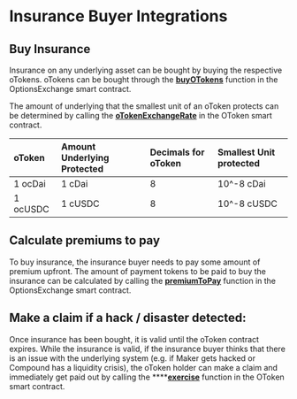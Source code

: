 # Insurance Buyer Integrations

## Buy Insurance

Insurance on any underlying asset can be bought by buying the respective oTokens. oTokens can be bought through the [**buyOTokens**](../optionsexchange-buy-and-sell-otokens.md#buy-otokens) function in the OptionsExchange smart contract. 

The amount of underlying that the smallest unit of an oToken protects can be determined by calling the [**oTokenExchangeRate**](../otoken.md#otoken-exchange-rate) in the OToken smart contract.

| oToken | Amount Underlying Protected | Decimals for oToken | Smallest Unit protected |
| :--- | :--- | :--- | :--- |
| 1 ocDai | 1 cDai | 8 | 10^-8 cDai |
| 1 ocUSDC | 1 cUSDC | 8 | 10^-8 cUSDC |

## Calculate premiums to pay

To buy insurance, the insurance buyer needs to pay some amount of premium upfront. The amount of payment tokens to be paid to buy the insurance can be calculated by calling the [**premiumToPay**](../optionsexchange-buy-and-sell-otokens.md#calculate-premiums-to-pay) function in the OptionsExchange smart contract. 

## Make a claim if a hack / disaster detected:

Once insurance has been bought, it is valid until the oToken contract expires. While the insurance is valid, if the insurance buyer thinks that there is an issue with the underlying system \(e.g. if Maker gets hacked or Compound has a liquidity crisis\), the oToken holder can make a claim and immediately get paid out by calling the ****[**exercise**](../otoken.md#exercise) function in the OToken smart contract. 

